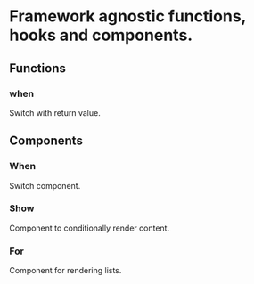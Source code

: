 # Framework agnostic functions, hooks and components.

## Functions

### when

Switch with return value.

## Components

### When

Switch component.

### Show

Component to conditionally render content.

### For

Component for rendering lists.
